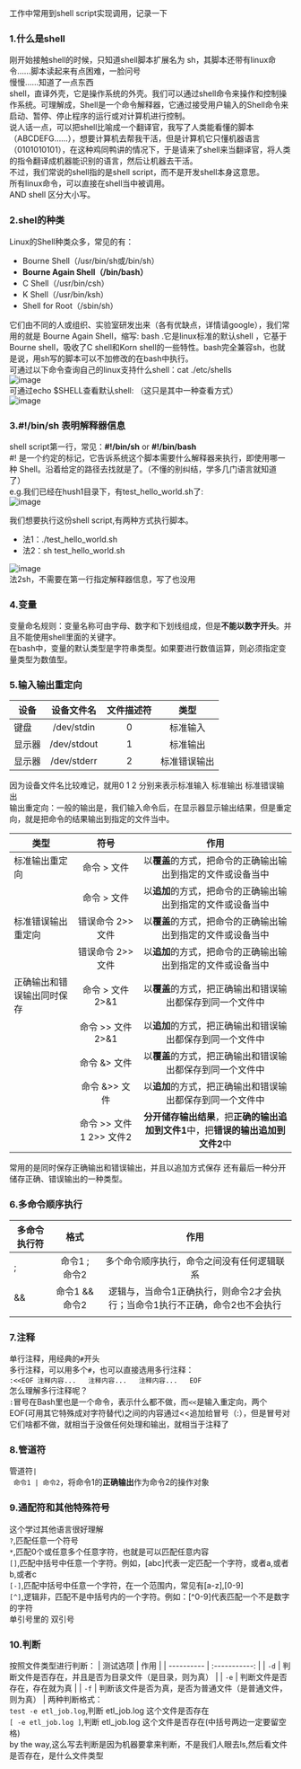 工作中常用到shell script实现调用，记录一下          
### 1.什么是shell
刚开始接触shell的时候，只知道shell脚本扩展名为 sh，其脚本还带有linux命令……脚本读起来有点困难，一脸问号   
慢慢……知道了一点东西  
shell，直译外壳，它是操作系统的外壳。我们可以通过shell命令来操作和控制操作系统。可理解成，Shell是一个命令解释器，它通过接受用户输入的Shell命令来启动、暂停、停止程序的运行或对计算机进行控制。  
说人话一点，可以把shell比喻成一个翻译官，我写了人类能看懂的脚本（ABCDEFG……），想要计算机去帮我干活，但是计算机它只懂机器语言（0101010101），在这种鸡同鸭讲的情况下，于是请来了shell来当翻译官，将人类的指令翻译成机器能识别的语言，然后让机器去干活。  
不过，我们常说的shell指的是shell script，而不是开发shell本身这意思。    
所有linux命令，可以直接在shell当中被调用。    
AND shell 区分大小写。  

### 2.shel的种类
Linux的Shell种类众多，常见的有：  
- Bourne Shell（/usr/bin/sh或/bin/sh）
- **Bourne Again Shell（/bin/bash）**
- C Shell（/usr/bin/csh）
- K Shell（/usr/bin/ksh）
- Shell for Root（/sbin/sh）  

它们由不同的人或组织、实验室研发出来（各有优缺点，详情请google），我们常用的就是 Bourne Again Shell，缩写: bash .它是linux标准的默认shell ，它基于Bourne shell，吸收了C shell和Korn shell的一些特性。bash完全兼容sh，也就是说，用sh写的脚本可以不加修改的在bash中执行。  
可通过以下命令查询自己的linux支持什么shell：cat ./etc/shells    
![image](https://user-images.githubusercontent.com/32427537/149654418-efd18470-1a82-4481-909f-de9330839140.png)     
可通过echo $SHELL查看默认shell: （这只是其中一种查看方式）     
![image](https://user-images.githubusercontent.com/32427537/149655156-a37babc9-ac44-41af-902e-0e8a4d3659f7.png)    

### 3.#!/bin/sh 表明解释器信息  
shell script第一行，常见：**#!/bin/sh** or **#!/bin/bash**    
#! 是一个约定的标记，它告诉系统这个脚本需要什么解释器来执行，即使用哪一种 Shell。沿着给定的路径去找就是了。（不懂的别纠结，学多几门语言就知道了）    
e.g.我们已经在hush1目录下，有test_hello_world.sh了:    
![image](https://user-images.githubusercontent.com/32427537/149659528-e47afc31-b373-4719-a83e-5eda944af7cb.png)    

我们想要执行这份shell script,有两种方式执行脚本。    
- 法1：./test_hello_world.sh  
- 法2：sh test_hello_world.sh  

![image](https://user-images.githubusercontent.com/32427537/149659714-96c6e627-936b-49c2-8192-3e735b6e14b1.png)  
法2sh，不需要在第一行指定解释器信息，写了也没用  

### 4.变量
变量命名规则：变量名称可由字母、数字和下划线组成，但是**不能以数字开头**。并且不能使用shell里面的关键字。  
在bash中，变量的默认类型是字符串类型。如果要进行数值运算，则必须指定变量类型为数值型。  

### 5.输入输出重定向
 | 设备      | 设备文件名     | 文件描述符     | 类型     |
| ---------- | :-----------:  | :-----------: | :-----------: |
| 键盘     | /dev/stdin     |  0     | 标准输入     |
| 显示器     | /dev/stdout     |  1     | 标准输出     |
| 显示器     | /dev/stderr     |  2     | 标准错误输出     |

因为设备文件名比较难记，就用0 1 2 分别来表示标准输入 标准输出 标准错误输出    
 输出重定向：一般的输出是，我们输入命令后，在显示器显示输出结果，但是重定向，就是把命令的结果输出到指定的文件当中。

 | 类型      | 符号     | 作用     |
| ---------- | :-----------:  | :-----------: |
| 标准输出重定向     | 命令 > 文件     |  以**覆盖**的方式，把命令的正确输出输出到指定的文件或设备当中     | 
|      | 命令 > 文件     |  以**追加**的方式，把命令的正确输出输出到指定的文件或设备当中     | 
| 标准错误输出重定向     | 错误命令 2>> 文件     |  以**覆盖**的方式，把命令的正确输出输出到指定的文件或设备当中    | 
|      | 错误命令 2>> 文件     |  以**追加**的方式，把命令的正确输出输出到指定的文件或设备当中    | 
| 正确输出和错误输出同时保存    | 命令 > 文件 2>&1    |  以**覆盖**的方式，把正确输出和错误输出都保存到同一个文件中    | 
|    | 命令 >> 文件 2>&1    |  以**追加**的方式，把正确输出和错误输出都保存到同一个文件中    | 
|    | 命令 &> 文件     |  以**覆盖**的方式，把正确输出和错误输出都保存到同一个文件中    | 
|    | 命令 &>> 文件     |  以**追加**的方式，把正确输出和错误输出都保存到同一个文件中    | 
|    | 命令 >> 文件1 2>> 文件2     |  **分开储存输出结果**，把**正确的输出追加到文件1**中，把**错误的输出追加到文件2**中 |

常用的是同时保存正确输出和错误输出，并且以追加方式保存 还有最后一种分开储存正确、错误输出的一种类型。  

### 6.多命令顺序执行
 | 多命令执行符      | 格式     | 作用     |
| ---------- | :-----------:  | :-----------: |
| ;     | 命令1 ; 命令2     |  多个命令顺序执行，命令之间没有任何逻辑联系     | 
|  &&    | 命令1 && 命令2     |  逻辑与，当命令1正确执行，则命令2才会执行；当命令1执行不正确，命令2也不会执行     | 
|  ||    | 命令1 || 命令2     |  逻辑或，当命令1正确执行，命令2不会执行；当命令1执行不正确，命令2才会执行     |

### 7.注释
单行注释，用经典的`#`开头  
多行注释，可以用多个`#`，也可以直接选用多行注释：    
`:<<EOF
注释内容...  
注释内容...  
注释内容...  
EOF`  
怎么理解多行注释呢？    
`:`冒号在Bash里也是一个命令，表示什么都不做，而`<<`是输入重定向，两个EOF(可用其它特殊成对字符替代)之间的内容通过<<追加给冒号（:），但是冒号对它们啥都不做，就相当于没做任何处理和输出，就相当于注释了

### 8.管道符
管道符`|`  
` 命令1 | 命令2`，将命令1的**正确输出**作为命令2的操作对象  

### 9.通配符和其他特殊符号
这个学过其他语言很好理解    
`?`,匹配任意一个符号    
`*`,匹配0个或任意多个任意字符，也就是可以匹配任意内容      
`[]`,匹配中括号中任意一个字符。例如，[abc]代表一定匹配一个字符，或者a,或者b,或者c      
`[-]`,匹配中括号中任意一个字符，在一个范围内，常见有[a-z],[0-9]    
`[^]`,逻辑非，匹配不是中括号内的一个字符。例如：[^0-9]代表匹配一个不是数字的字符  
单引号里的
双引号


### 10.判断
按照文件类型进行判断：
 | 测试选项      | 作用     |
| ---------- | :-----------:  |
| `-d`     | 判断文件是否存在，并且是否为目录文件（是目录，则为真）     |
| `-e`     | 判断文件是否存在，存在就为真     |
| `-f`    | 判断该文件是否为真，是否为普通文件（是普通文件，则为真）     |
两种判断格式：  
`test -e etl_job.log`,判断 etl_job.log 这个文件是否存在  
`[ -e etl_job.log ]`,判断 etl_job.log 这个文件是否存在(中括号两边一定要留空格)    
by the way,这么写去判断是因为机器要拿来判断，不是我们人眼去ls,然后看文件是否存在，是什么文件类型  
